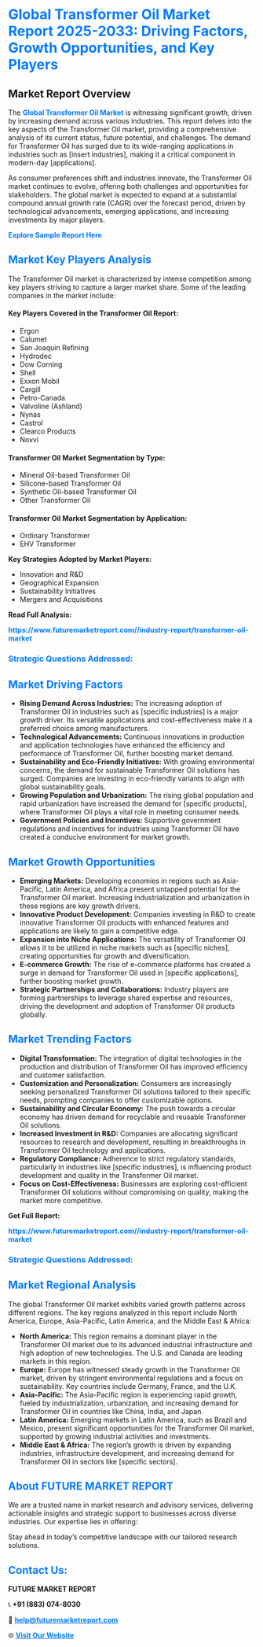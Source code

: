 <h1 style="color: #007BFF;">Global Transformer Oil Market Report 2025-2033: Driving Factors, Growth Opportunities, and Key Players</h1>

<section id="overview">
<h2>Market Report Overview</h2>
<p>The <a href="https://www.futuremarketreport.com//industry-report/transformer-oil-market" style="color: #007BFF; text-decoration: none;"><strong>Global Transformer Oil Market</strong></a> is witnessing significant growth, driven by increasing demand across various industries. This report delves into the key aspects of the Transformer Oil market, providing a comprehensive analysis of its current status, future potential, and challenges. The demand for Transformer Oil has surged due to its wide-ranging applications in industries such as [insert industries], making it a critical component in modern-day [applications].</p>
<p>As consumer preferences shift and industries innovate, the Transformer Oil market continues to evolve, offering both challenges and opportunities for stakeholders. The global market is expected to expand at a substantial compound annual growth rate (CAGR) over the forecast period, driven by technological advancements, emerging applications, and increasing investments by major players.</p>
</section>

<section id="overview">
<p><a href="https://www.futuremarketreport.com//request-sample/reportId=88675" style="color: #007BFF; text-decoration: none;"><strong>Explore Sample Report Here</strong></a></p>
</section>

<section id="key-players">
<h2 style="color: #007BFF;">Market Key Players Analysis</h2>
<p>The Transformer Oil market is characterized by intense competition among key players striving to capture a larger market share. Some of the leading companies in the market include:</p>
<h4>Key Players Covered in the Transformer Oil Report:</h4>
<ul><li>Ergon</li><li>Calumet</li><li>San Joaquin Refining</li><li>Hydrodec</li><li>Dow Corning</li><li>Shell</li><li>Exxon Mobil</li><li>Cargill</li><li>Petro-Canada</li><li>Valvoline (Ashland)</li><li>Nynas</li><li>Castrol</li><li>Clearco Products</li><li>Novvi</li></ul>
<h4>Transformer Oil Market Segmentation by Type:</h4>
<ul><li>Mineral Oil-based Transformer Oil</li><li>Silicone-based Transformer Oil</li><li>Synthetic Oil-based Transformer Oil</li><li>Other Transformer Oil</li></ul>

<h4>Transformer Oil Market Segmentation by Application:</h4>
<ul><li>Ordinary Transformer</li><li>EHV Transformer</li></ul>
<p><strong>Key Strategies Adopted by Market Players:</strong></p>
<ul>
<li>Innovation and R&D</li>
<li>Geographical Expansion</li>
<li>Sustainability Initiatives</li>
<li>Mergers and Acquisitions</li>
</ul>
</section>

<section>
<p><strong>Read Full Analysis: </strong></p><a href="https://www.futuremarketreport.com//industry-report/transformer-oil-market" style="color: #007BFF; text-decoration: none;"><strong>https://www.futuremarketreport.com//industry-report/transformer-oil-market</strong></a>
<h3 style="color: #007BFF;">Strategic Questions Addressed:</h3>
</section>

<section id="driving-factors">
<h2 style="color: #007BFF;">Market Driving Factors</h2>
<ul>
<li><strong>Rising Demand Across Industries:</strong> The increasing adoption of Transformer Oil in industries such as [specific industries] is a major growth driver. Its versatile applications and cost-effectiveness make it a preferred choice among manufacturers.</li>
<li><strong>Technological Advancements:</strong> Continuous innovations in production and application technologies have enhanced the efficiency and performance of Transformer Oil, further boosting market demand.</li>
<li><strong>Sustainability and Eco-Friendly Initiatives:</strong> With growing environmental concerns, the demand for sustainable Transformer Oil solutions has surged. Companies are investing in eco-friendly variants to align with global sustainability goals.</li>
<li><strong>Growing Population and Urbanization:</strong> The rising global population and rapid urbanization have increased the demand for [specific products], where Transformer Oil plays a vital role in meeting consumer needs.</li>
<li><strong>Government Policies and Incentives:</strong> Supportive government regulations and incentives for industries using Transformer Oil have created a conducive environment for market growth.</li>
</ul>
</section>

<section id="growth-opportunities">
<h2 style="color: #007BFF;">Market Growth Opportunities</h2>
<ul>
<li><strong>Emerging Markets:</strong> Developing economies in regions such as Asia-Pacific, Latin America, and Africa present untapped potential for the Transformer Oil market. Increasing industrialization and urbanization in these regions are key growth drivers.</li>
<li><strong>Innovative Product Development:</strong> Companies investing in R&D to create innovative Transformer Oil products with enhanced features and applications are likely to gain a competitive edge.</li>
<li><strong>Expansion into Niche Applications:</strong> The versatility of Transformer Oil allows it to be utilized in niche markets such as [specific niches], creating opportunities for growth and diversification.</li>
<li><strong>E-commerce Growth:</strong> The rise of e-commerce platforms has created a surge in demand for Transformer Oil used in [specific applications], further boosting market growth.</li>
<li><strong>Strategic Partnerships and Collaborations:</strong> Industry players are forming partnerships to leverage shared expertise and resources, driving the development and adoption of Transformer Oil products globally.</li>
</ul>
</section>

<section id="trending-factors">
<h2 style="color: #007BFF;">Market Trending Factors</h2>
<ul>
<li><strong>Digital Transformation:</strong> The integration of digital technologies in the production and distribution of Transformer Oil has improved efficiency and customer satisfaction.</li>
<li><strong>Customization and Personalization:</strong> Consumers are increasingly seeking personalized Transformer Oil solutions tailored to their specific needs, prompting companies to offer customizable options.</li>
<li><strong>Sustainability and Circular Economy:</strong> The push towards a circular economy has driven demand for recyclable and reusable Transformer Oil solutions.</li>
<li><strong>Increased Investment in R&D:</strong> Companies are allocating significant resources to research and development, resulting in breakthroughs in Transformer Oil technology and applications.</li>
<li><strong>Regulatory Compliance:</strong> Adherence to strict regulatory standards, particularly in industries like [specific industries], is influencing product development and quality in the Transformer Oil market.</li>
<li><strong>Focus on Cost-Effectiveness:</strong> Businesses are exploring cost-efficient Transformer Oil solutions without compromising on quality, making the market more competitive.</li>
</ul>
</section>

<section>
<p><strong>Get Full Report: </strong></p><a href="https://www.futuremarketreport.com//industry-report/transformer-oil-market" style="color: #007BFF; text-decoration: none;"><strong>https://www.futuremarketreport.com//industry-report/transformer-oil-market</strong></a>
<h3 style="color: #007BFF;">Strategic Questions Addressed:</h3>
</section>


<section id="regional-analysis">
<h2 style="color: #007BFF;">Market Regional Analysis</h2>
<p>The global Transformer Oil market exhibits varied growth patterns across different regions. The key regions analyzed in this report include North America, Europe, Asia-Pacific, Latin America, and the Middle East & Africa:</p>
<ul>
<li><strong>North America:</strong> This region remains a dominant player in the Transformer Oil market due to its advanced industrial infrastructure and high adoption of new technologies. The U.S. and Canada are leading markets in this region.</li>
<li><strong>Europe:</strong> Europe has witnessed steady growth in the Transformer Oil market, driven by stringent environmental regulations and a focus on sustainability. Key countries include Germany, France, and the U.K.</li>
<li><strong>Asia-Pacific:</strong> The Asia-Pacific region is experiencing rapid growth, fueled by industrialization, urbanization, and increasing demand for Transformer Oil in countries like China, India, and Japan.</li>
<li><strong>Latin America:</strong> Emerging markets in Latin America, such as Brazil and Mexico, present significant opportunities for the Transformer Oil market, supported by growing industrial activities and investments.</li>
<li><strong>Middle East & Africa:</strong> The region’s growth is driven by expanding industries, infrastructure development, and increasing demand for Transformer Oil in sectors like [specific sectors].</li>
</ul>
</section>

<footer>
<h2 style="color: #007BFF;">About FUTURE MARKET REPORT</h2>
<p>We are a trusted name in market research and advisory services, delivering actionable insights and strategic support to businesses across diverse industries. Our expertise lies in offering:</p>

<p>Stay ahead in today’s competitive landscape with our tailored research solutions.</p>

<h2 style="color: #007BFF;">Contact Us:</h2>
<p><strong>FUTURE MARKET REPORT</strong></p>
<p>📞 <strong>+91 (883) 074-8030</strong></p>
<p>📧 <strong><a href="mailto:help@futuremarketreport.com" style="color: #007BFF;">help@futuremarketreport.com</a></strong></p>
<p>🌐 <strong><a href="https://www.futuremarketreport.com/" style="color: #007BFF;">Visit Our Website</a></strong></p>
</footer>